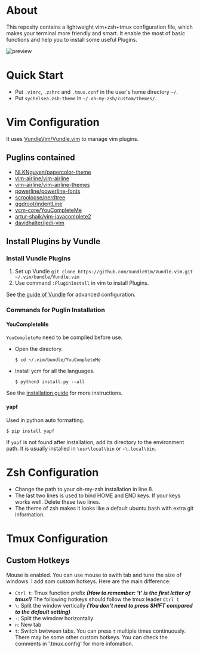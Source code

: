 # About

This reposity contains a lightweight vim+zsh+tmux configuration file, which makes your terminal more friendly and smart.
It enable the most of basic functions and help you to install some useful Plugins.

![preview](https://i.imgur.com/AhgjxHu.png)

# Quick Start

- Put ```.vimrc```, ```.zshrc``` and ```.tmux.conf``` in the user's home directory ```~/```.
- Put ```sychelsea.zsh-theme``` in ```~/.oh-my-zsh/custom/themes/```.

# Vim Configuration
It uses [VundleVim/Vundle.vim](https://github.com/VundleVim/Vundle.vim) to manage vim plugins. 
## Puglins contained
- [NLKNguyen/papercolor-theme](https://github.com/NLKNguyen/papercolor-theme)
- [vim-airline/vim-airline](https://github.com/vim-airline/vim-airline)
- [vim-airline/vim-airline-themes](https://github.com/vim-airline/vim-airline-themes)
- [powerline/powerline-fonts](https://github.com/powerline/fonts)
- [scrooloose/nerdtree](https://github.com/scrooloose/nerdtree)
- [ggdroot/indentLine](https://github.com/Yggdroot/indentLine)
- [ycm-core/YouCompleteMe](https://github.com/ycm-core/YouCompleteMe)
- [artur-shaik/vim-javacomplete2](https://github.com/artur-shaik/vim-javacomplete2)
- [davidhalter/jedi-vim](https://github.com/davidhalter/jedi-vim)
## Install Plugins by Vundle
### Install Vundle Plugins
1. Set up Vundle  ```git clone https://github.com/VundleVim/Vundle.vim.git ~/.vim/bundle/Vundle.vim```
2. Use command ```:PluginInstall``` in vim to install Plugins.

See [the guide of Vundle](https://github.com/VundleVim/Vundle.vim#quick-start) for advanced configuration.

### Commands for Puglin Installation 
#### YouCompleteMe
```YouCompleteMe``` need to be compiled before use. 
* Open the directory. 
  ```
  $ cd ~/.vim/bundle/YouCompleteMe
  ```
* Install ycm for all the languages.
  ```
  $ python3 install.py --all
  ```
See the [installation guide](https://github.com/ycm-core/YouCompleteMe#installation) for more instructions.

#### yapf
Used in python auto formatting.
```
$ pip install yapf
```
If ```yapf``` is not found after installation, add its directory to the environment path. It is usually installed in ```\usr\local\bin``` or ```~\.local\bin```.


# Zsh Configuration
- Change the path to your oh-my-zsh installation in line 8. 
- The last two lines is used to bind HOME and END keys. If your keys works well. Delete these two lines.
- The theme of zsh makes it looks like a default ubuntu bash with extra git information. 

# Tmux Configuration
## Custom Hotkeys
Mouse is enabled. You can use mouse to swith tab and tune the size of windows.
I add som custom hotkeys. Here are the main difference:
- ```Ctrl t```: Tmux function prefix ***(How to remember: 't' is the first letter of tmux!)***
  The following hotkeys should follow the tmux leader ```Ctrl t```
- ```\```: Split the window vertically ***(You don't need to press SHIFT compared to the default setting)***
- ```-```: Split the wimdow horizontally
- ```n```: New tab
- ```t```: Switch bwtween tabs. You can press ```t``` multiple times continuously. 
There may be some other custom hotkeys. You can check the comments in '.tmux.config' for more infomation. 
